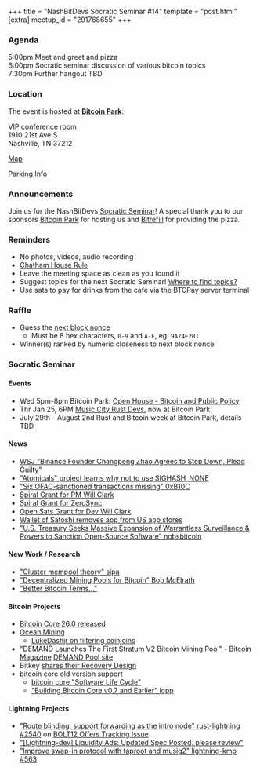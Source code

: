 +++
title = "NashBitDevs Socratic Seminar #14"
template = "post.html"
[extra]
meetup_id = "291768655"
+++

### Agenda
 
5:00pm Meet and greet and pizza  
6:00pm Socratic seminar discussion of various bitcoin topics   
7:30pm Further hangout TBD

### Location

The event is hosted at [**Bitcoin Park**](https://bitcoinpark.com):

VIP conference room   
1910 21st Ave S  
Nashville, TN  37212  

[Map](https://www.google.com/maps/place/1910+21st+Ave+S,+Nashville,+TN+37212/@36.1347819,-86.8029863,17z/data=!3m1!4b1!4m5!3m4!1s0x8864669fea1ce71d:0xdc34986293b94f39!8m2!3d36.1347819!4d-86.8007923)  

[Parking Info](/about/bitcoinpark-parking)  

### Announcements

Join us for the NashBitDevs [Socratic Seminar](/about)! A special thank you to our 
sponsors [Bitcoin Park](https://bitcoinpark.co/) for hosting us and [Bitrefill](https://bitrefill.com/) for providing the pizza. 

### Reminders

  - No photos, videos, audio recording
  - [Chatham House Rule](https://www.chathamhouse.org/about-us/chatham-house-rule)
  - Leave the meeting space as clean as you found it
  - Suggest topics for the next Socratic Seminar! [Where to find topics?](/about/find-topics)
  - Use sats to pay for drinks from the cafe via the BTCPay server terminal

### Raffle

  - Guess the [next block nonce](https://nonce.notmandatory.org/)
    - Must be 8 hex characters, `0-9` and `A-F`, eg. `9A74E2B1`
  - Winner(s) ranked by numeric closeness to next block nonce

### Socratic Seminar

#### Events

  - Wed 5pm-8pm Bitcoin Park: [Open House - Bitcoin and Public Policy](https://www.meetup.com/bitcoinpark/events/291768721/)
  - Thr Jan 25, 6PM [Music City Rust Devs](https://www.meetup.com/music-city-rust-developers/), now at Bitcoin Park!
  - July 29th - August 2nd Rust and Bitcoin week at Bitcoin Park, details TBD

#### News

- [WSJ "Binance Founder Changpeng Zhao Agrees to Step Down, Plead Guilty"](https://www.wsj.com/finance/currencies/binance-ceo-changpeng-zhao-step-down-plead-guilty-01f72a40)
- ["Atomicals" project learns why not to use SIGHASH_NONE](https://twitter.com/mononautical/status/1726938710535737632)
- ["Six OFAC-sanctioned transactions missing" 0xB10C](https://b10c.me/observations/08-missing-sanctioned-transactions/)
- [Spiral Grant for PM Will Clark](https://twitter.com/spiralbtc/status/1722668822115619151?s=12&t=tjvL-eINwWwpULIItNU3KA)
- [Spiral Grant for ZeroSync](https://twitter.com/spiralbtc/status/1722668822115619151?s=12&t=tjvL-eINwWwpULIItNU3KA)
- [Open Sats Grant for Dev Will Clark](https://opensats.org/blog/will-clark-receives-lts-grant-for-bitcoin-core)
- [Wallet of Satoshi removes app from US app stores](https://twitter.com/walletofsatoshi/status/1727937085741678679?s=12&t=tjvL-eINwWwpULIItNU3KA)
- ["U.S. Treasury Seeks Massive Expansion of Warrantless Surveillance & Powers to Sanction Open-Source Software" nobsbitcoin](https://www.nobsbitcoin.com/u-s-treasury-recommends-massive-expansion-of-warrantless-surveillance-power-to-sanction-open-source-software/)

#### New Work / Research

- ["Cluster mempool theory" sipa](https://delvingbitcoin.org/t/cluster-mempool-definitions-theory/202)
- ["Decentralized Mining Pools for Bitcoin" Bob McElrath](https://github.com/mcelrath/braidcoin/blob/master/general_considerations.md)
- ["Better Bitcoin Terms..."](https://bitcoinstack.info/)

#### Bitcoin Projects

- [Bitcoin Core 26.0 released](https://lists.linuxfoundation.org/pipermail/bitcoin-core-dev/2023-December/000131.html)
- [Ocean Mining](ocean.xyz)
  - [LukeDashjr on filtering coinjoins](https://twitter.com/LukeDashjr/status/1733226675171962886)
- ["DEMAND Launches The First Stratum V2 Bitcoin Mining Pool" - Bitcoin Magazine](https://bitcoinmagazine.com/business/demand-launches-worlds-first-stratum-v2-bitcoin-mining-pool?ref=nobsbitcoin.com)
    [DEMAND Pool site](https://dmnd.work/)
- Bitkey [shares their Recovery Design](https://bitkey.build/sharing-our-recovery-design/)
- bitcoin core old version support
    - [bitcoin core "Software Life Cycle"](https://bitcoincore.org/en/lifecycle/)
    - ["Building Bitcoin Core v0.7 and Earlier" lopp](https://blog.lopp.net/building-bitcoin-core/)

#### Lightning Projects

- ["Route blinding: support forwarding as the intro node" rust-lightning #2540](https://github.com/lightningdevkit/rust-lightning/pull/2540) on [BOLT12 Offers Tracking Issue](https://github.com/lightningdevkit/rust-lightning/issues/1970)
- ["[Lightning-dev] Liquidity Ads: Updated Spec Posted, please review"](https://lists.linuxfoundation.org/pipermail/lightning-dev/2023-November/004217.html)
- ["Improve swap-in protocol with taproot and musig2" lightning-kmp #563 ](https://github.com/ACINQ/lightning-kmp/pull/563)